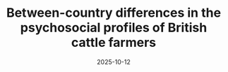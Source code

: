 ---
title: "Between-country differences in the psychosocial profiles of British cattle farmers"
collection: publications
permalink: /publications/2025-10-12-between_country_differences_psychosocial_profiles_farmer_disease_management_behaviour
date: 2025-10-12
venue: 'Veterinary Record'
paperurl: 'https://bvajournals.onlinelibrary.wiley.com/doi/10.1002/vetr.5672'
link: 'https://doi.org/10.1002/vetr.5672'
citation: 'Naomi S Prosser, Eamonn Ferguson, Jasmeet Kaler, <b>Edward M Hill</b>, Michael J Tildesley, Matt J Keeling, Martin J Green. (2025). &quot;Between-country differences in the psychosocial profiles of British cattle farmers.&quot; <i>Veterinary Record</i>, e5672. doi: 10.1002/vetr.5672.'
---